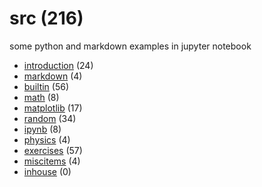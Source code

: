 # src (216)
some python and markdown examples in jupyter notebook

+ [introduction](introduction/README.md) (24)
+ [markdown](markdown/README.md) (4)
+ [builtin](builtin/README.md) (56)
+ [math](math/README.md) (8)
+ [matplotlib](matplotlib/README.md) (17)
+ [random](random/README.md) (34)
+ [ipynb](ipynb/README.md) (8)
+ [physics](physics/README.md) (4)
+ [exercises](exercises/README.md) (57)
+ [miscitems](miscitems/README.md) (4)
+ [inhouse](inhouse/README.md) (0)

